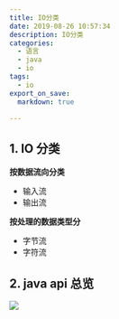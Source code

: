```yaml
---
title: IO分类
date: 2019-08-26 10:57:34
description: IO分类
categories:
  - 语言
  - java
  - io
tags:
  - io
export_on_save:
  markdown: true

---
```


## 1. IO 分类

**按数据流向分类**

- 输入流
- 输出流

**按处理的数据类型分**

- 字节流
- 字符流

## 2. java api 总览

![](https://raw.githubusercontent.com/jiangwei618/note/master/assets/image/1introduce.md-2019-08-06-13-51-15.png)
